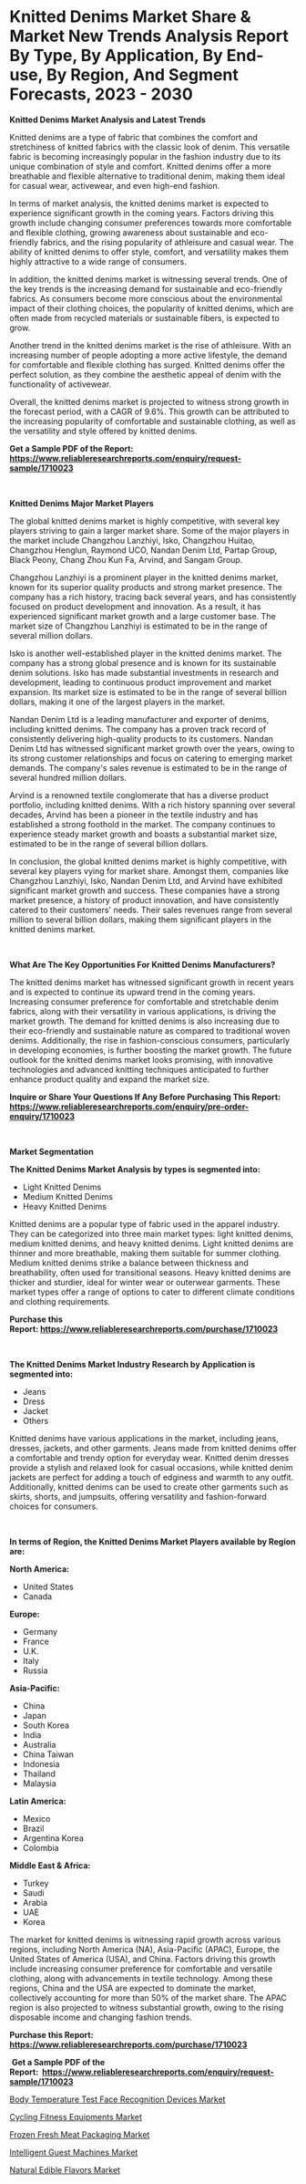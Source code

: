<p><h1>Knitted Denims Market Share & Market New Trends Analysis Report By Type, By Application, By End-use, By Region, And Segment Forecasts, 2023 - 2030</h1></p><p><strong>Knitted Denims Market Analysis and Latest Trends</strong></p>
<p><p>Knitted denims are a type of fabric that combines the comfort and stretchiness of knitted fabrics with the classic look of denim. This versatile fabric is becoming increasingly popular in the fashion industry due to its unique combination of style and comfort. Knitted denims offer a more breathable and flexible alternative to traditional denim, making them ideal for casual wear, activewear, and even high-end fashion.</p><p>In terms of market analysis, the knitted denims market is expected to experience significant growth in the coming years. Factors driving this growth include changing consumer preferences towards more comfortable and flexible clothing, growing awareness about sustainable and eco-friendly fabrics, and the rising popularity of athleisure and casual wear. The ability of knitted denims to offer style, comfort, and versatility makes them highly attractive to a wide range of consumers.</p><p>In addition, the knitted denims market is witnessing several trends. One of the key trends is the increasing demand for sustainable and eco-friendly fabrics. As consumers become more conscious about the environmental impact of their clothing choices, the popularity of knitted denims, which are often made from recycled materials or sustainable fibers, is expected to grow.</p><p>Another trend in the knitted denims market is the rise of athleisure. With an increasing number of people adopting a more active lifestyle, the demand for comfortable and flexible clothing has surged. Knitted denims offer the perfect solution, as they combine the aesthetic appeal of denim with the functionality of activewear.</p><p>Overall, the knitted denims market is projected to witness strong growth in the forecast period, with a CAGR of 9.6%. This growth can be attributed to the increasing popularity of comfortable and sustainable clothing, as well as the versatility and style offered by knitted denims.</p></p>
<p><strong>Get a Sample PDF of the Report:&nbsp; <a href="https://www.reliableresearchreports.com/enquiry/request-sample/1710023">https://www.reliableresearchreports.com/enquiry/request-sample/1710023</a></strong></p>
<p>&nbsp;</p>
<p><strong>Knitted Denims Major Market Players</strong></p>
<p><p>The global knitted denims market is highly competitive, with several key players striving to gain a larger market share. Some of the major players in the market include Changzhou Lanzhiyi, Isko, Changzhou Huitao, Changzhou Henglun, Raymond UCO, Nandan Denim Ltd, Partap Group, Black Peony, Chang Zhou Kun Fa, Arvind, and Sangam Group.</p><p>Changzhou Lanzhiyi is a prominent player in the knitted denims market, known for its superior quality products and strong market presence. The company has a rich history, tracing back several years, and has consistently focused on product development and innovation. As a result, it has experienced significant market growth and a large customer base. The market size of Changzhou Lanzhiyi is estimated to be in the range of several million dollars.</p><p>Isko is another well-established player in the knitted denims market. The company has a strong global presence and is known for its sustainable denim solutions. Isko has made substantial investments in research and development, leading to continuous product improvement and market expansion. Its market size is estimated to be in the range of several billion dollars, making it one of the largest players in the market.</p><p>Nandan Denim Ltd is a leading manufacturer and exporter of denims, including knitted denims. The company has a proven track record of consistently delivering high-quality products to its customers. Nandan Denim Ltd has witnessed significant market growth over the years, owing to its strong customer relationships and focus on catering to emerging market demands. The company's sales revenue is estimated to be in the range of several hundred million dollars.</p><p>Arvind is a renowned textile conglomerate that has a diverse product portfolio, including knitted denims. With a rich history spanning over several decades, Arvind has been a pioneer in the textile industry and has established a strong foothold in the market. The company continues to experience steady market growth and boasts a substantial market size, estimated to be in the range of several billion dollars.</p><p>In conclusion, the global knitted denims market is highly competitive, with several key players vying for market share. Amongst them, companies like Changzhou Lanzhiyi, Isko, Nandan Denim Ltd, and Arvind have exhibited significant market growth and success. These companies have a strong market presence, a history of product innovation, and have consistently catered to their customers' needs. Their sales revenues range from several million to several billion dollars, making them significant players in the knitted denims market.</p></p>
<p>&nbsp;</p>
<p><strong>What Are The Key Opportunities For Knitted Denims Manufacturers?</strong></p>
<p><p>The knitted denims market has witnessed significant growth in recent years and is expected to continue its upward trend in the coming years. Increasing consumer preference for comfortable and stretchable denim fabrics, along with their versatility in various applications, is driving the market growth. The demand for knitted denims is also increasing due to their eco-friendly and sustainable nature as compared to traditional woven denims. Additionally, the rise in fashion-conscious consumers, particularly in developing economies, is further boosting the market growth. The future outlook for the knitted denims market looks promising, with innovative technologies and advanced knitting techniques anticipated to further enhance product quality and expand the market size.</p></p>
<p><strong>Inquire or Share Your Questions If Any Before Purchasing This Report: <a href="https://www.reliableresearchreports.com/enquiry/pre-order-enquiry/1710023">https://www.reliableresearchreports.com/enquiry/pre-order-enquiry/1710023</a></strong></p>
<p>&nbsp;</p>
<p><strong>Market Segmentation</strong></p>
<p><strong>The Knitted Denims Market Analysis by types is segmented into:</strong></p>
<p><ul><li>Light Knitted Denims</li><li>Medium Knitted Denims</li><li>Heavy Knitted Denims</li></ul></p>
<p><p>Knitted denims are a popular type of fabric used in the apparel industry. They can be categorized into three main market types: light knitted denims, medium knitted denims, and heavy knitted denims. Light knitted denims are thinner and more breathable, making them suitable for summer clothing. Medium knitted denims strike a balance between thickness and breathability, often used for transitional seasons. Heavy knitted denims are thicker and sturdier, ideal for winter wear or outerwear garments. These market types offer a range of options to cater to different climate conditions and clothing requirements.</p></p>
<p><strong>Purchase this Report:&nbsp;<a href="https://www.reliableresearchreports.com/purchase/1710023">https://www.reliableresearchreports.com/purchase/1710023</a></strong></p>
<p>&nbsp;</p>
<p><strong>The Knitted Denims Market Industry Research by Application is segmented into:</strong></p>
<p><ul><li>Jeans</li><li>Dress</li><li>Jacket</li><li>Others</li></ul></p>
<p><p>Knitted denims have various applications in the market, including jeans, dresses, jackets, and other garments. Jeans made from knitted denims offer a comfortable and trendy option for everyday wear. Knitted denim dresses provide a stylish and relaxed look for casual occasions, while knitted denim jackets are perfect for adding a touch of edginess and warmth to any outfit. Additionally, knitted denims can be used to create other garments such as skirts, shorts, and jumpsuits, offering versatility and fashion-forward choices for consumers.</p></p>
<p>&nbsp;</p>
<p><strong>In terms of Region, the Knitted Denims Market Players available by Region are:</strong></p>
<p>
    <p> <strong> North America: </strong>
        <ul>
            <li>United States</li>
            <li>Canada</li>
        </ul>
        </p> 
    <p> <strong> Europe: </strong>
        <ul>
            <li>Germany</li>
            <li>France</li>
            <li>U.K.</li>
            <li>Italy</li>
            <li>Russia</li>
        </ul>
        </p> 
    <p> <strong> Asia-Pacific: </strong>
        <ul>
            <li>China</li>
            <li>Japan</li>
            <li>South Korea</li>
            <li>India</li>
            <li>Australia</li>
            <li>China Taiwan</li>
            <li>Indonesia</li>
            <li>Thailand</li>
            <li>Malaysia</li>
        </ul>
        </p> 
    <p> <strong> Latin America: </strong>
        <ul>
            <li>Mexico</li>
            <li>Brazil</li>
            <li>Argentina Korea</li>
            <li>Colombia</li>
        </ul>
        </p> 
    <p> <strong> Middle East & Africa: </strong>
        <ul>
            <li>Turkey</li>
            <li>Saudi</li>
            <li>Arabia</li>
            <li>UAE</li>
            <li>Korea</li>
        </ul>
    </p>
    </p>
<p><p>The market for knitted denims is witnessing rapid growth across various regions, including North America (NA), Asia-Pacific (APAC), Europe, the United States of America (USA), and China. Factors driving this growth include increasing consumer preference for comfortable and versatile clothing, along with advancements in textile technology. Among these regions, China and the USA are expected to dominate the market, collectively accounting for more than 50% of the market share. The APAC region is also projected to witness substantial growth, owing to the rising disposable income and changing fashion trends.</p></p>
<p><strong>Purchase this Report: <a href="https://www.reliableresearchreports.com/purchase/1710023">https://www.reliableresearchreports.com/purchase/1710023</a></strong></p>
<p>&nbsp;<strong>Get a Sample PDF of the Report:&nbsp;&nbsp;<a href="https://www.reliableresearchreports.com/enquiry/request-sample/1710023">https://www.reliableresearchreports.com/enquiry/request-sample/1710023</a></strong></p>
<p><strong></strong></p>
<p><p><a href="https://medium.com/@birdielynch645/analyzing-body-temperature-test-face-recognition-devices-market-global-industry-perspective-and-02939a019531">Body Temperature Test Face Recognition Devices Market</a></p><p><a href="https://medium.com/@mikeflatley6362/cycling-fitness-equipments-market-trends-forecast-and-competitive-analysis-to-2030-0bb797b5316c">Cycling Fitness Equipments Market</a></p><p><a href="https://medium.com/@dougschmidt645/frozen-fresh-meat-packaging-market-competitive-analysis-market-trends-and-forecast-to-2030-24d500e3d153">Frozen Fresh Meat Packaging Market</a></p><p><a href="https://medium.com/@kelsitorphy644/analyzing-intelligent-guest-machines-market-global-industry-perspective-and-forecast-2023-to-9d5a5cb2e999">Intelligent Guest Machines Market</a></p><p><a href="https://medium.com/@briaabshire64/natural-edible-flavors-market-insight-market-trends-growth-forecasted-from-2023-to-2030-68d8e226c2f3">Natural Edible Flavors Market</a></p></p>